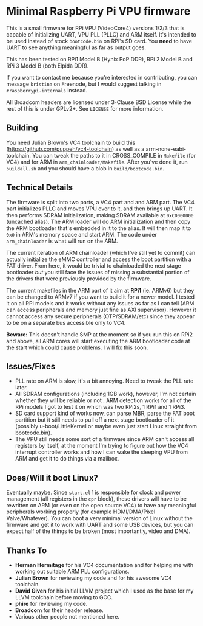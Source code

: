 # Minimal Raspberry Pi VPU firmware
This is a small firmware for RPi VPU (VideoCore4) versions 1/2/3 that is capable of initializing UART, VPU PLL (PLLC) and ARM itself. It's intended to be used instead of stock `bootcode.bin` on RPi's SD card. You **need** to have UART to see anything meaningful as far as output goes.

This has been tested on RPi1 Model B (Hynix PoP DDR), RPi 2 Model B and RPi 3 Model B (both Elpida DDR). 

If you want to contact me because you're interested in contributing, you can message `kristina` on Freenode, but I would suggest talking in `#raspberrypi-internals` instead.

All Broadcom headers are licensed under 3-Clause BSD License while the rest of this is under GPLv2+. See `LICENSE` for more information.

## Building

You need Julian Brown's VC4 toolchain to build this (https://github.com/puppeh/vc4-toolchain) as well as a arm-none-eabi-toolchain. You can tweak the paths to it in CROSS_COMPILE in `Makefile` (for VC4) and for ARM in `arm_chainloader/Makefile`. After you've done it, run `buildall.sh` and you should have a blob in `build/bootcode.bin`. 

## Technical Details
The firmware is split into two parts, a VC4 part and and ARM part. The VC4 part initializes PLLC and moves VPU over to it, and then brings up UART. It then performs SDRAM initialization, making SDRAM available at `0xC0000000` (uncached alias). The ARM loader will do ARM initialization and then copy the ARM bootloader that's embedded in it to the alias. It will then map it to `0x0` in ARM's memory space and start ARM. The code under `arm_chainloader` is what will run on the ARM. 

The current iteration of ARM chainloader (which I've still yet to commit) can actually initialize the eMMC controller and access the boot partition with a FAT driver. From here, it would be trivial to chainloaded the next stage bootloader *but* you still face the issues of missing a substantial portion of the drivers that were previously provided by the firmware.

The current makefiles in the ARM part of it aim at **RPi1** (ie. ARMv6) but they can be changed to ARMv7 if you want to build it for a newer model. I tested it on all RPi models and it works without any issues as far as I can tell (ARM can access peripherals and memory just fine as AXI supervisor). However it cannot access any secure peripherals (OTP/SDRAM/etc) since they appear to be on a separate bus accessible only to VC4.

**Beware:** This doesn't handle SMP at the moment so if you run this on RPi2 and above, all ARM cores will start executing the ARM bootloader code at the start which could cause problems. I will fix this soon.

## Issues/Fixes
 * PLL rate on ARM is slow, it's a bit annoying. Need to tweak the PLL rate later.
 * All SDRAM configurations (including 1GB work), however, I'm not certain whether they will be reliable or not . ARM detection works for all of the RPi models I got to test it on which was two RPi2s, 1 RPi1 and 1 RPi3.
 * SD card support kind of works now, can parse MBR, parse the FAT boot partition but it still needs to pull off a next stage bootloader of it (possibly u-boot/LittleKernel or maybe even just start Linux straight from bootcode.bin).
 * The VPU still needs some sort of a firmware since ARM can't access all registers by itself, at the moment I'm trying to figure out how the VC4 interrupt controller works and how I can wake the sleeping VPU from ARM and get it to do things via a mailbox.

## Does/Will it boot Linux?

Eventually maybe. Since `start.elf` is responsible for clock and power management (all registers in the `cpr` block), these drivers will have to be rewritten on ARM (or even on the open source VC4) to have any meaningful peripherals working properly (for example HDMI/DMA/Pixel Valve/Whatever). You can boot a very minimal version of Linux without the firmware and get it to work with UART and some USB devices, but you can expect half of the things to be broken (most importantly, video and DMA).

## Thanks To
 * **Herman Hermitage** for his VC4 documentation and for helping me with working out suitable ARM PLL configurations.
 * **Julian Brown** for reviewing my code and for his awesome VC4 toolchain.
 * **David Given** for his initial LLVM project which I used as the base for my LLVM toolchain before moving to GCC.
 * **phire** for reviewing my code.
 * **Broadcom** for their header release.
 * Various other people not mentioned here.
